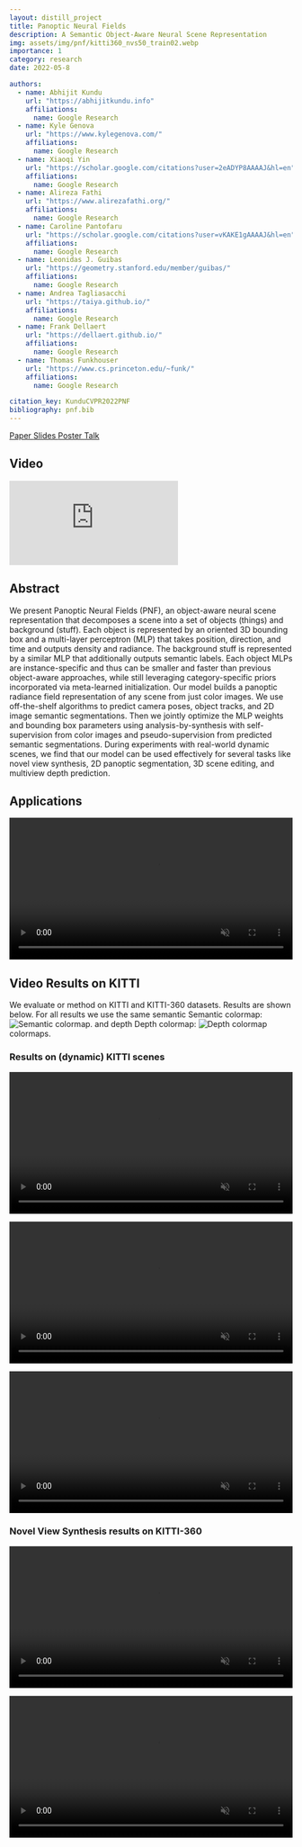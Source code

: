 ```yaml
---
layout: distill_project
title: Panoptic Neural Fields
description: A Semantic Object-Aware Neural Scene Representation
img: assets/img/pnf/kitti360_nvs50_train02.webp
importance: 1
category: research
date: 2022-05-8

authors:
  - name: Abhijit Kundu
    url: "https://abhijitkundu.info"
    affiliations:
      name: Google Research
  - name: Kyle Genova
    url: "https://www.kylegenova.com/"
    affiliations:
      name: Google Research
  - name: Xiaoqi Yin
    url: "https://scholar.google.com/citations?user=2eADYP8AAAAJ&hl=en"
    affiliations:
      name: Google Research
  - name: Alireza Fathi
    url: "https://www.alirezafathi.org/"
    affiliations:
      name: Google Research
  - name: Caroline Pantofaru
    url: "https://scholar.google.com/citations?user=vKAKE1gAAAAJ&hl=en"
    affiliations:
      name: Google Research
  - name: Leonidas J. Guibas
    url: "https://geometry.stanford.edu/member/guibas/"
    affiliations:
      name: Google Research
  - name: Andrea Tagliasacchi
    url: "https://taiya.github.io/"
    affiliations:
      name: Google Research
  - name: Frank Dellaert
    url: "https://dellaert.github.io/"
    affiliations:
      name: Google Research
  - name: Thomas Funkhouser
    url: "https://www.cs.princeton.edu/~funk/"
    affiliations:
      name: Google Research

citation_key: KunduCVPR2022PNF
bibliography: pnf.bib
---
```


<p>
    <a href="https://arxiv.org/pdf/2205.04334.pdf" class="btn btn-primary z-depth-1">Paper <i class="fas fa-file-pdf"></i></a>
    <a href="" class="btn btn-primary z-depth-1 disabled">Slides <i class="fas fa-file-powerpoint"></i></a>
    <a href="" class="btn btn-primary z-depth-1 disabled">Poster <i class="fas fa-file-pdf"></i></a>
    <a href="" class="btn btn-primary z-depth-1 disabled">Talk <i class="fab fa-youtube"></i></a>
</p>

## Video

<div class="embed-responsive embed-responsive-16by9">
    <iframe class="embed-responsive-item" src="https://www.youtube.com/embed/3aXHxuQ-xBM" frameborder="0" allow="accelerometer; autoplay; encrypted-media; gyroscope; picture-in-picture" allowfullscreen></iframe>
</div>


## Abstract

We present Panoptic Neural Fields (PNF), an object-aware neural scene representation that decomposes a scene into a set of objects (things) and background (stuff).  Each object is represented by an oriented 3D bounding box and a multi-layer perceptron (MLP) that takes position, direction, and time and outputs density and radiance.  The background stuff is represented by a similar MLP that additionally outputs semantic labels. Each object MLPs are instance-specific and thus can be smaller and faster than previous object-aware approaches, while still leveraging category-specific priors incorporated via meta-learned initialization. Our model builds a panoptic radiance field representation of any scene from just color images. We use off-the-shelf algorithms to predict camera poses, object tracks, and 2D image semantic segmentations. Then we jointly optimize the MLP weights and bounding box parameters using analysis-by-synthesis with self-supervision from color images and pseudo-supervision from predicted semantic segmentations. During experiments with real-world dynamic scenes, we find that our model can be used effectively for several tasks like novel view synthesis, 2D panoptic segmentation, 3D scene editing, and multiview depth prediction.

## Applications

<div class="row">
  <video width="100%" playsinline="" autoplay="" loop="" preload="" muted="">
    <source src="../../assets/videos/pnf/pnf_applications.mp4" type="video/mp4">
  </video>
</div>

## Video Results on KITTI

We evaluate or method on KITTI<d-cite key="Geiger2012CVPR"></d-cite> and KITTI-360<d-cite key="kitti360"></d-cite> datasets. Results are shown below. For all results we use the same semantic <d-footnote>Semantic colormap: <img class="img-fluid" src="../../assets/img/pnf/semantic_colormap.jpg" alt="Semantic colormap"></d-footnote>.
and depth <d-footnote>Depth colormap: <img class="img-fluid" src="../../assets/img/pnf/depth_colormap.jpg" alt="Depth colormap"></d-footnote> colormaps.


### Results on (dynamic) KITTI scenes

<div class="row">
  <p>
    <video width="100%" playsinline="" autoplay="" loop="" preload="" muted="">
      <source src="../../assets/videos/pnf/pnf_kitti_0009.mp4" type="video/mp4">
    </video>
  </p>
  <p>
    <video width="100%" playsinline="" autoplay="" loop="" preload="" muted="">
      <source src="../../assets/videos/pnf/pnf_kitti_0011.mp4" type="video/mp4">
    </video>
  </p>
  <p>
    <video width="100%" playsinline="" autoplay="" loop="" preload="" muted="">
      <source src="../../assets/videos/pnf/pnf_kitti_0018.mp4" type="video/mp4">
    </video>
  </p>
</div>



### Novel View Synthesis results on KITTI-360

<div class="row">
  <p>
    <video width="100%" playsinline="" autoplay="" loop="" preload="" muted="">
      <source src="../../assets/videos/pnf/kitti360_nvs50_train02_hstacked.mp4" type="video/mp4">
    </video>
  </p>
  <p>
    <video width="100%" playsinline="" autoplay="" loop="" preload="" muted="">
      <source src="../../assets/videos/pnf/kitti360_nvs50_train03_hstacked.mp4" type="video/mp4">
    </video>
  </p>
</div>